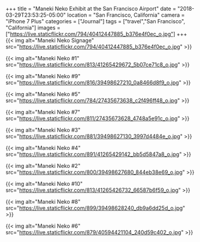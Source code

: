 +++
title = "Maneki Neko Exhibit at the San Francisco Airport"
date = "2018-03-29T23:53:25-05:00"
location = "San Francisco, California"
camera = "iPhone 7 Plus"
categories = ["Journal"]
tags = ["travel","San Francisco", "California"]
images = ["https://live.staticflickr.com/794/40412447885_b376e4f0ec_o.jpg"]
+++
{{< img alt="Maneki Neko Signage" src="https://live.staticflickr.com/794/40412447885_b376e4f0ec_o.jpg" >}}
<!--more-->

{{< img alt="Maneki Neko #1" src="https://live.staticflickr.com/813/41265429672_5b07ce71c8_o.jpg" >}}

{{< img alt="Maneki Neko #9" src="https://live.staticflickr.com/816/39498627210_0a8466d8f9_o.jpg" >}}

{{< img alt="Maneki Neko #5" src="https://live.staticflickr.com/784/27435673638_c2f496ff48_o.jpg" >}}

{{< img alt="Maneki Neko #7" src="https://live.staticflickr.com/811/27435673628_4748a5e91c_o.jpg" >}}

{{< img alt="Maneki Neko #3" src="https://live.staticflickr.com/881/39498627130_3997d4484e_o.jpg" >}}

{{< img alt="Maneki Neko #4" src="https://live.staticflickr.com/891/41265429142_bb5d5847a8_o.jpg" >}}

{{< img alt="Maneki Neko #2" src="https://live.staticflickr.com/800/39498627680_844eb38e69_o.jpg" >}}

{{< img alt="Maneki Neko #10" src="https://live.staticflickr.com/813/41265426732_66587b6f59_o.jpg" >}}

{{< img alt="Maneki Neko #8" src="https://live.staticflickr.com/899/39498628240_db9a6dd25d_o.jpg" >}}

{{< img alt="Maneki Neko #6" src="https://live.staticflickr.com/879/40594421104_240d59c402_o.jpg" >}}

